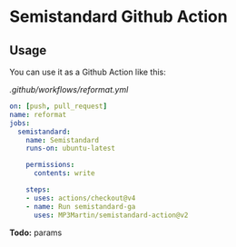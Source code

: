 # Semistandard Github Action

## Usage

You can use it as a Github Action like this:

_.github/workflows/reformat.yml_
```yml
on: [push, pull_request]
name: reformat
jobs:
  semistandard:
    name: Semistandard
    runs-on: ubuntu-latest

    permissions:
      contents: write

    steps:
    - uses: actions/checkout@v4
    - name: Run semistandard-ga
      uses: MP3Martin/semistandard-action@v2
```

**Todo:** params
